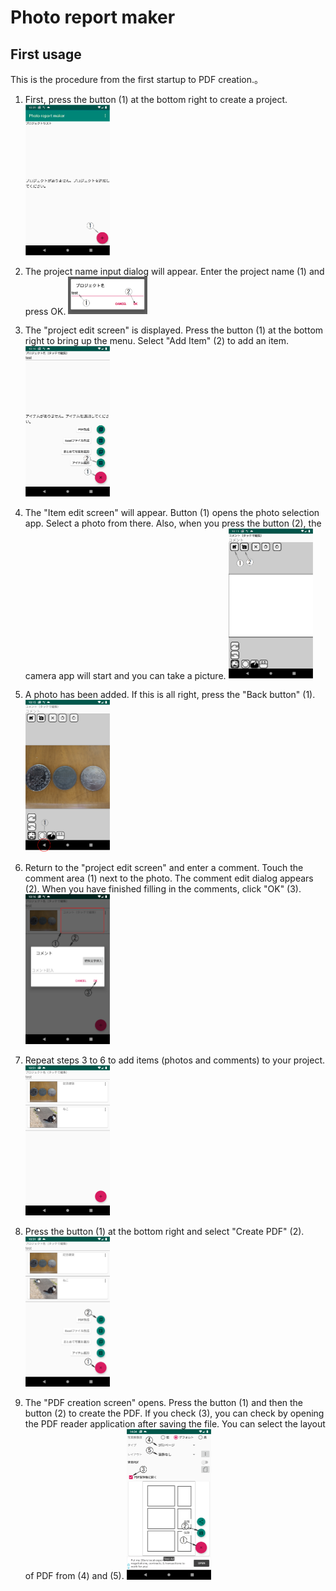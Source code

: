 # Photo report maker



## First usage

This is the procedure from the first startup to PDF creation.。

1. First, press the button (1) at the bottom right to create a project.
   <img src="images\1.png" style="zoom: 25%;" />

2. The project name input dialog will appear. Enter the project name (1) and press OK.
   <img src="images\2.png" style="zoom: 25%;" />

3. The "project edit screen" is displayed. Press the button (1) at the bottom right to bring up the menu. Select "Add Item" (2) to add an item.
   <img src="images\3.png" style="zoom: 25%;" />

4. The "Item edit screen" will appear. Button (1) opens the photo selection app. Select a photo from there. Also, when you press the button (2), the camera app will start and you can take a picture.
   <img src="images\4.png" style="zoom: 25%;" />

   

5. A photo has been added. If this is all right, press the "Back button" (1).
   <img src="images\5.png" style="zoom: 25%;" />

6. Return to the "project edit screen" and enter a comment. Touch the comment area (1) next to the photo. The comment edit dialog appears (2). When you have finished filling in the comments, click "OK" (3).
   <img src="images\6.png" style="zoom: 25%;" />

7. Repeat steps 3 to 6 to add items (photos and comments) to your project.
   <img src="images\7.png" style="zoom: 25%;" />

8. Press the button (1) at the bottom right and select "Create PDF" (2).
   <img src="images\8.png" style="zoom: 25%;" />

9. The "PDF creation screen" opens. Press the button (1) and then the button (2) to create the PDF. If you check (3), you can check by opening the PDF reader application after saving the file. You can select  the  layout of PDF from  (4) and (5). 
   <img src="images\9.png" style="zoom: 25%;" />













